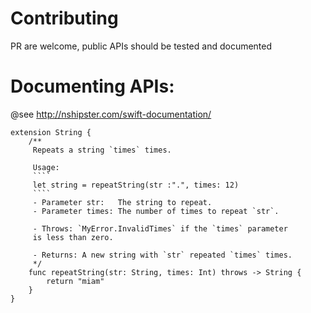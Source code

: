 # Contributing

PR are welcome, public APIs should be tested and documented

# Documenting APIs:

@see http://nshipster.com/swift-documentation/

````
extension String {
    /**
     Repeats a string `times` times.
    
     Usage:
     ````
     let string = repeatString(str :".", times: 12)
     ````
     - Parameter str:   The string to repeat.
     - Parameter times: The number of times to repeat `str`.
     
     - Throws: `MyError.InvalidTimes` if the `times` parameter
     is less than zero.
     
     - Returns: A new string with `str` repeated `times` times.
     */
    func repeatString(str: String, times: Int) throws -> String {
        return "miam"
    }
}
````
